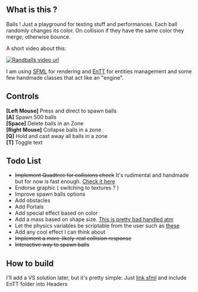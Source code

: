 
## What is this ?
Balls ! Just a playground for testing stuff and performances.
Each ball randomly changes its color. On collision if they have the same color they merge, otherwise bounce.

A short video about this:

[![Randballs video url](https://img.youtube.com/vi/VLj4ZbqZiNc/0.jpg)](https://www.youtube.com/watch?v=VLj4ZbqZiNc "Randballs video")

I am using [SFML](https://github.com/SFML/SFML) for rendering and [EnTT](https://github.com/skypjack/entt) for entities management and some few handmade classes that act like an "engine".

## Controls
**[Left Mouse]** Press and direct to spawn balls<br/> 
**[A]** Spawn 500 balls<br/>
**[Space]** Delete balls in an Zone<br/>
**[Right Mouse]** Collapse balls in a zone<br/>
**[Q]** Hold and cast away all balls in a zone<br/>
**[T]** Toggle text<br/>


## Todo List

* ~~Implement Quadtree for collisions check~~ It's rudimental and handmade but for now is fast enough. [Check it here](https://github.com/gale93/randballs/blob/master/systems/collisionsystem.cpp#L88)
* Endorse graphic ( switching to textures ? )
* Improve spawn balls options
* Add obstacles
* Add Portals
* Add special effect based on color
* Add a mass based on shape size. [This is pretty bad handled atm](https://github.com/gale93/randballs/blob/master/systems/collisionsystem.cpp#L52)
* Let the physics variables be scriptable from the user such as [these](https://github.com/gale93/randballs/blob/master/components/body.hpp#L18)
* Add any cool effect I can think about
* ~~Implement a more-likely-real collision response~~
* ~~Interactive way to spawn balls~~


## How to build

I'll add a VS solution later, but it's pretty simple: Just [link sfml](https://www.sfml-dev.org/tutorials/2.5/) and include EnTT folder into Headers



